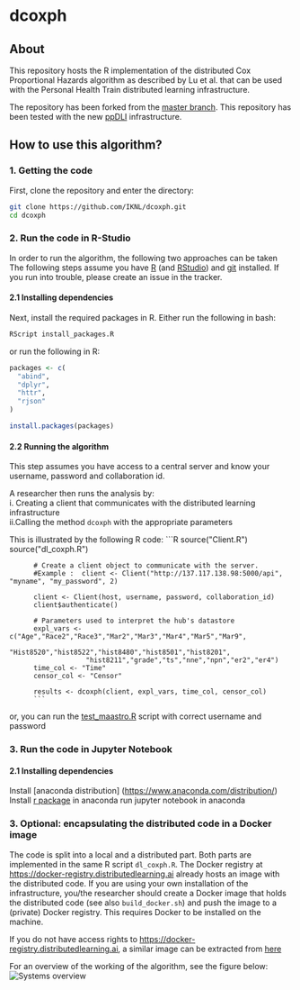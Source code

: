 # dcoxph
## About
This repository hosts the R implementation of the distributed Cox Proportional Hazards algorithm as described by Lu et al. that can be used with the Personal Health Train distributed learning infrastructure.

The repository has been forked from the [master branch](https://github.com/IKNL/d_coxph). This repository has been tested with the new [ppDLI](https://github.com/IKNL/ppDLI) infrastructure. 

## How to use this algorithm?
### 1. Getting the code 
First, clone the repository and enter the directory: 
```bash
git clone https://github.com/IKNL/dcoxph.git
cd dcoxph
```
### 2. Run the code in R-Studio 
 In order to run the algorithm, the following two approaches can be taken
The following steps assume you have [R](https://www.r-project.org) (and [RStudio](https://www.rstudio.com)) and [git](https://git-scm.com/downloads) installed. If you run into trouble, please create an issue in the tracker.

#### 2.1 Installing dependencies
Next, install the required packages in R. Either run the following in bash:
```bash
RScript install_packages.R
```
or run the following in R:
```R
packages <- c(
  "abind",
  "dplyr",
  "httr",
  "rjson"
)

install.packages(packages)
```
#### 2.2 Running the algorithm
This step assumes you have access to a central server and know your username, password and collaboration id. 

A researcher then runs the analysis by: \
  i. Creating a client that communicates with the distributed learning infrastructure \
  ii.Calling the method `dcoxph` with the appropriate parameters
    
   This is illustrated by the following R code:
          ```R
          source("Client.R")
          source("dl_coxph.R")

          # Create a client object to communicate with the server.
          #Example :  client <- Client("http://137.117.138.98:5000/api", "myname", "my_password", 2)

          client <- Client(host, username, password, collaboration_id)   
          client$authenticate()

          # Parameters used to interpret the hub's datastore
          expl_vars <- c("Age","Race2","Race3","Mar2","Mar3","Mar4","Mar5","Mar9",
                       "Hist8520","hist8522","hist8480","hist8501","hist8201",
                       "hist8211","grade","ts","nne","npn","er2","er4")
          time_col <- "Time"
          censor_col <- "Censor"

          results <- dcoxph(client, expl_vars, time_col, censor_col)
          ```
or, you can run the [test_maastro.R](https://github.com/AnanyaCN/d_coxph/blob/master/test_maastro.R) script with correct username and password
          
### 3. Run the code in Jupyter Notebook
#### 2.1 Installing dependencies
Install [anaconda distribution] (https://www.anaconda.com/distribution/) \
Install [r package](https://docs.anaconda.com/anaconda/user-guide/tasks/using-r-language/) in anaconda 
run jupyter notebook in anaconda

### 3. Optional: encapsulating the distributed code in a Docker image
The code is split into a local and a distributed part. Both parts are implemented in the same R script `dl_coxph.R`. The Docker registry at https://docker-registry.distributedlearning.ai already hosts an image with the distributed code. If you are using your own installation of the infrastructure, you/the researcher should create a Docker image that holds the distributed code (see also `build_docker.sh`) and push the image to a (private) Docker registry. This requires Docker to be installed on the machine.

If you do not have access rights to https://docker-registry.distributedlearning.ai, a similar image can be extracted from [here](https://cloud.docker.com/u/ananyac/repository/docker/ananyac/dl_coxph) 



For an overview of the working of the algorithm, see the figure below:
![Systems overview](https://raw.githubusercontent.com/IKNL/dcoxph/master/img/flowchart_dcoxph.png)

